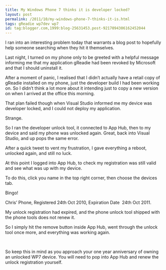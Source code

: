 ```yaml
---
title: My Windows Phone 7 thinks it is developer locked?
layout: post
permalink: /2011/10/my-windows-phone-7-thinks-it-is.html
tags: gReadie wp7dev wp7
id: tag:blogger.com,1999:blog-25631453.post-9217094306162452044
---
```



I ran into an interesting problem today that warrants a blog post to hopefully help someone searching when they hit it themselves.  
  
Last night, I turned on my phone only to be greeted with a helpful message informing me that my application gReadie had been revoked by Microsoft and that I should uninstall it.  
  
After a moment of panic, I realised that I didn’t actually have a retail copy of gReadie installed on my phone, just the developer build I had been working on. So I didn’t think a lot more about it intending just to copy a new version on when I arrived at the office this morning.  
  
That plan failed though when Visual Studio informed me my device was developer locked, and I could not deploy my application.  
  
Strange.  
  
So I ran the developer unlock tool, it connected to App Hub, then to my device and said my phone was unlocked again. Great, back into Visual Studio, and up pops the same error.  
  
After a quick tweet to vent my frustration, I gave everything a reboot, unlocked again, and still no luck.  
  
At this point I logged into App Hub, to check my registration was still valid and see what was up with my device.   
  
To do this, click you name in the top right corner, then choose the devices tab.  
  
Bingo!  
  
Chris’ Phone, Registered 24th Oct 2010, Expiration Date  24th Oct 2011.  
  
My unlock registration had expired, and the phone unlock tool shipped with the phone tools does not renew it.  
  
So I simply hit the remove button inside App Hub, went through the unlock tool once more, and everything was working again.  
  
   
  
So keep this in mind as you approach your one year anniversary of owning an unlocked WP7 device. You will need to pop into App Hub and renew the unlock registration yourself.  
  